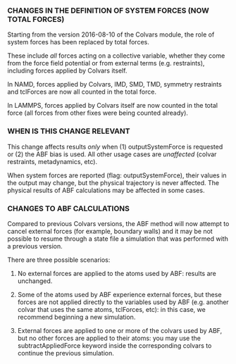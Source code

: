### CHANGES IN THE DEFINITION OF SYSTEM FORCES (NOW TOTAL FORCES)

Starting from the version 2016-08-10 of the Colvars module, 
the role of system forces has been replaced by total forces.

These include *all* forces acting on a collective variable, whether they
come from the force field potential or from external terms
(e.g. restraints), including forces applied by Colvars itself.

In NAMD, forces applied by Colvars, IMD, SMD, TMD, symmetry
restraints and tclForces are now all counted in the total force.

In LAMMPS, forces applied by Colvars itself are now counted in the total
force (all forces from other fixes were being counted already).


### WHEN IS THIS CHANGE RELEVANT

This change affects results *only* when (1) outputSystemForce is
requested or (2) the ABF bias is used.  All other usage cases are
*unaffected* (colvar restraints, metadynamics, etc).

When system forces are reported (flag: outputSystemForce), their values
in the output may change, but the physical trajectory is never affected.
The physical results of ABF calculations may be affected in some cases.


### CHANGES TO ABF CALCULATIONS

Compared to previous Colvars versions, the ABF method will now attempt
to cancel external forces (for example, boundary walls) and it may be
not possible to resume through a state file a simulation that was
performed with a previous version.

There are three possible scenarios:

1. No external forces are applied to the atoms used by ABF: results are
unchanged.

2. Some of the atoms used by ABF experience external forces, but these
forces are not applied directly to the variables used by ABF
(e.g. another colvar that uses the same atoms, tclForces, etc): in this
case, we recommend beginning a new simulation.

3. External forces are applied to one or more of the colvars used by
ABF, but no other forces are applied to their atoms: you may use the
subtractAppliedForce keyword inside the corresponding colvars to
continue the previous simulation.
